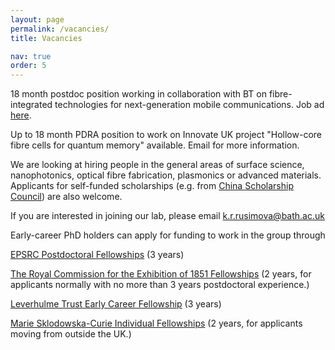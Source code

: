 ```yaml
---
layout: page
permalink: /vacancies/
title: Vacancies

nav: true
order: 5
---
```


18 month postdoc position working in collaboration with BT on fibre-integrated technologies for next-generation mobile communications. Job ad [here](https://bath.ac.uk/jobs/Vacancy.aspx?ref=CC9618).


Up to 18 month PDRA position to work on Innovate UK project "Hollow-core fibre cells for quantum memory" available. Email for more information.

We are looking at hiring people in the general areas of surface science, nanophotonics, optical fibre fabrication, plasmonics or advanced materials. Applicants for self-funded scholarships (e.g. from [China Scholarship Council](https://www.bath.ac.uk/guides/applying-for-the-china-scholarship-council-university-of-bath-phd-programme/)) are also welcome. 

If you are interested in joining our lab, please email <k.r.rusimova@bath.ac.uk>

Early-career PhD holders can apply for funding to work in the group through

[EPSRC Postdoctoral Fellowships](https://www.ukri.org/councils/epsrc/career-and-skills-development/fellowships/) (3 years)

[The Royal Commission for the Exhibition of 1851 Fellowships](https://royalcommission1851.org/) (2 years, for applicants normally with no more than 3 years postdoctoral experience.)

[Leverhulme Trust Early Career Fellowship](https://www.leverhulme.ac.uk/early-career-fellowships) (3 years)

[Marie Sklodowska-Curie Individual Fellowships](https://ec.europa.eu/research/mariecurieactions/actions/postdoctoral-fellowships) (2 years, for applicants moving from outside the UK.)
